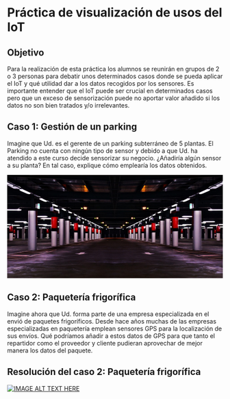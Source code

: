 # Práctica de visualización de usos del IoT

## Objetivo

Para la realización de esta práctica los alumnos se reunirán en grupos de 2 o 3 personas para debatir unos determinados casos donde se pueda aplicar el IoT y qué utilidad dar a los datos recogidos por los sensores. Es importante entender que el IoT puede ser crucial en determinados casos pero que un exceso de sensorización puede no aportar valor añadido si los datos no son bien tratados y/o irrelevantes. 

## Caso 1: Gestión de un parking

Imagine que Ud. es el gerente de un parking subterráneo de 5 plantas. El Parking no cuenta con ningún tipo de sensor y debido a que Ud. ha atendido a este curso decide sensorizar su negocio. ¿Añadiría algún sensor a su planta? En tal caso, explique cómo emplearía los datos obtenidos.

![alt Text](Parking_Lot.PNG)


## Caso 2: Paquetería frigorífica

Imagine ahora que Ud. forma parte de una empresa especializada en el envió de paquetes frigoríficos. Desde hace años muchas de las empresas especializadas en  paquetería emplean sensores GPS para la localización de sus envíos. Qué podríamos añadir a estos datos de GPS para que tanto el repartidor como el proveedor y cliente pudieran aprovechar de mejor manera los datos del paquete.


## Resolución del caso 2: Paquetería frigorífica

[![IMAGE ALT TEXT HERE](Video_Cadena_Del_Frío.PNG)](https://www.youtube.com/watch?time_continue=38&v=bgNyL_DlMJc)


